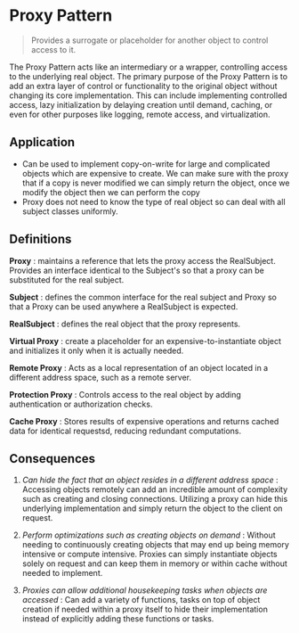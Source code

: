 # Proxy Pattern

> Provides a surrogate or placeholder for another object to control access to it.

The Proxy Pattern acts like an intermediary or a wrapper, controlling access to the underlying real object. The primary purpose of the Proxy Pattern is to add an extra layer of control or functionality to the original object without changing its core implementation. This can include implementing controlled access, lazy initialization by delaying creation until demand, caching, or even for other purposes like logging, remote access, and virtualization.

## Application

- Can be used to implement copy-on-write for large and complicated objects which are expensive to create. We can make sure with the proxy that if a copy is never modified we can simply return the object, once we modify the object then we can perform the copy
- Proxy does not need to know the type of real object so can deal with all subject classes uniformly.

## Definitions
**Proxy**
: maintains a reference that lets the proxy access the RealSubject. Provides an interface identical to the Subject's so that a proxy can be substituted for the real subject.

**Subject**
: defines the common interface for the real subject and Proxy so that a Proxy can be used anywhere a RealSubject is expected.

**RealSubject**
: defines the real object that the proxy represents.

**Virtual Proxy**
: create a placeholder for an expensive-to-instantiate object and initializes it only when it is actually needed.

**Remote Proxy**
: Acts as a local representation of an object located in a different address space, such as a remote server.

**Protection Proxy**
: Controls access to the real object by adding authentication or authorization checks.

**Cache Proxy**
: Stores results of expensive operations and returns cached data for identical requestsd, reducing redundant computations.


## Consequences
1. *Can hide the fact that an object resides in a different address space*
: Accessing objects remotely can add an incredible amount of complexity such as creating and closing connections. Utilizing a proxy can hide this underlying implementation and simply return the object to the client on request.

2. *Perform optimizations such as creating objects on demand*
: Without needing to continuously creating objects that may end up being memory intensive or compute intensive. Proxies can simply instantiate objects solely on request and can keep them in memory or within cache without needed to implement.

3. *Proxies can allow additional housekeeping tasks when objects are accessed*
: Can add a variety of functions, tasks on top of object creation if needed within a proxy itself to hide their implementation instead of explicitly adding these functions or tasks.
